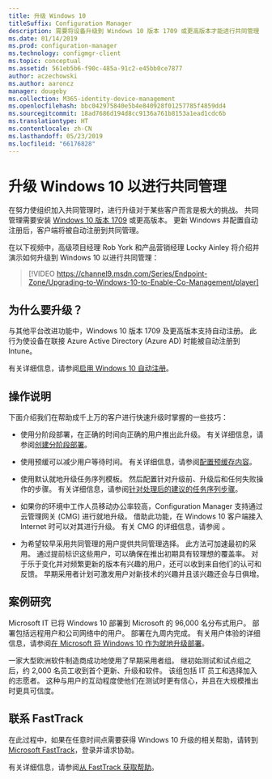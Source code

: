 ```yaml
---
title: 升级 Windows 10
titleSuffix: Configuration Manager
description: 需要将设备升级到 Windows 10 版本 1709 或更高版本才能进行共同管理
ms.date: 01/14/2019
ms.prod: configuration-manager
ms.technology: configmgr-client
ms.topic: conceptual
ms.assetid: 561eb5b6-f90c-485a-91c2-e45bb0ce7877
author: aczechowski
ms.author: aaroncz
manager: dougeby
ms.collection: M365-identity-device-management
ms.openlocfilehash: bbc042975840e5b4e840928f01257785f4859dd4
ms.sourcegitcommit: 18ad7686d194d8cc9136a761b8153a1ead1cdc6b
ms.translationtype: HT
ms.contentlocale: zh-CN
ms.lasthandoff: 05/23/2019
ms.locfileid: "66176828"
---
```

# <a name="upgrade-windows-10-for-co-management"></a>升级 Windows 10 以进行共同管理

在努力使组织加入共同管理时，进行升级对于某些客户而言是极大的挑战。 共同管理需要安装 [Windows 10 版本 1709](https://docs.microsoft.com/windows/whats-new/whats-new-windows-10-version-1709) 或更高版本。 更新 Windows 并配置自动注册后，客户端将被自动注册到共同管理。

在以下视频中，高级项目经理 Rob York 和产品营销经理 Locky Ainley 将介绍并演示如何升级到 Windows 10 以进行共同管理：

> [!VIDEO https://channel9.msdn.com/Series/Endpoint-Zone/Upgrading-to-Windows-10-to-Enable-Co-Management/player]



## <a name="why-upgrade"></a>为什么要升级？

与其他平台改进功能中，Windows 10 版本 1709 及更高版本支持自动注册。 此行为使设备在联接 Azure Active Directory (Azure AD) 时能被自动注册到 Intune。 

有关详细信息，请参阅[启用 Windows 10 自动注册](https://docs.microsoft.com/intune/windows-enroll#enable-windows-10-automatic-enrollment)。


## <a name="how-to-do-it"></a>操作说明

下面介绍我们在帮助成千上万的客户进行快速升级时掌握的一些技巧：

- 使用分阶段部署，在正确的时间向正确的用户推出此升级。 有关详细信息，请参阅[创建分阶段部署](/sccm/osd/deploy-use/create-phased-deployment-for-task-sequence)。  

- 使用预缓可以减少用户等待时间。 有关详细信息，请参阅[配置预缓存内容](/sccm/osd/deploy-use/create-a-task-sequence-to-upgrade-an-operating-system#configure-pre-cache-content)。  

- 使用默认就地升级任务序列模板。 然后配置针对升级前、升级后和任何失败操作的步骤。 有关详细信息，请参阅[针对处理后的建议的任务序列步骤](/sccm/osd/deploy-use/create-a-task-sequence-to-upgrade-an-operating-system#recommended-task-sequence-steps-for-post-processing)。  

- 如果你的环境中工作人员移动办公率较高，Configuration Manager 支持通过云管理网关 (CMG) 进行就地升级。 借助此功能，在 Windows 10 客户端接入 Internet 时可以对其进行升级。 有关 CMG 的详细信息，请参阅 [](/sccm/core/clients/manage/cmg/plan-cloud-management-gateway)。  

- 为希望较早采用共同管理的用户提供共同管理选择。 此方法可加速最初的采用。 通过提前标识这些用户，可以确保在推出初期具有较理想的覆盖率。 对于乐于变化并对频繁更新的版本有兴趣的用户，还可以收到来自他们的认可和反馈。 早期采用者计划可激发用户对新技术的兴趣并且该兴趣还会与日俱增。  


## <a name="case-studies"></a>案例研究

Microsoft IT 已将 Windows 10 部署到 Microsoft 的 96,000 名分布式用户。 部署包括远程用户和公司网络中的用户。 部署在九周内完成。 有关用户体验的详细信息，请参阅[在 Microsoft 将 Windows 10 作为就地升级部署](https://www.microsoft.com/itshowcase/deploying-windows-10-at-microsoft-as-an-in-place-upgrade)。  

一家大型欧洲软件制造商成功地使用了早期采用者组。 继初始测试和试点组之后，约 2,000 名员工收到首个更新、升级和软件。 该组包括 IT 员工和选择加入的志愿者。 这种与用户的互动程度使他们在测试时更有信心，并且在大规模推出时更具可信度。



## <a name="contact-fasttrack"></a>联系 FastTrack

在此过程中，如果在任意时间点需要获得 Windows 10 升级的相关帮助，请转到 [Microsoft FastTrack](https://Microsoft.com/FastTrack/)，登录并请求协助。 

有关详细信息，请参阅[从 FastTrack 获取帮助](/sccm/comanage/quickstart-fasttrack)。 

